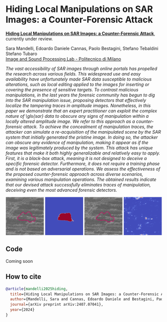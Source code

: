 # Hiding Local Manipulations on SAR Images: a Counter-Forensic Attack

[**Hiding Local Manipulations on SAR Images: a Counter-Forensic Attack**](https://arxiv.org/pdf/2407.10736), currently under review.

Sara Mandelli, Edoardo Daniele Cannas, Paolo Bestagini, Stefano Tebaldini Stefano Tubaro<br/>
[Image and Sound Processing Lab - Politecnico di Milano](http://ispl.deib.polimi.it/)


_The vast accessibility of SAR images through online portals has propelled the research across various fields. This widespread use and easy availability have unfortunately made SAR data susceptible to malicious alterations, such as local editing applied to the images for inserting or covering the presence of sensitive targets. 
To contrast malicious manipulations, in the last years the forensic community has begun to dig into the SAR manipulation issue, proposing detectors that effectively localize the tampering traces in amplitude images. Nonetheless, in this paper we demonstrate that an expert practitioner can exploit the complex nature of \gls{sar} data to obscure any signs of manipulation within a locally altered amplitude image. We refer to this approach as a counter-forensic attack.
To achieve the concealment of manipulation traces, the attacker can simulate a re-acquisition of the manipulated scene by the SAR system that initially generated the pristine image.
In doing so, the attacker can obscure any evidence of manipulation, making it appear as if the image was legitimately produced by the system. This attack has unique features that make it both highly generalizable and relatively easy to apply. First, it is a black-box attack, meaning it is not designed to deceive a specific forensic detector. Furthermore, it does not require a training phase and is not based on adversarial operations. We assess the effectiveness of the proposed counter-forensic approach across diverse scenarios, examining various manipulation operations. The obtained results indicate that our devised attack successfully eliminates traces of manipulation, deceiving even the most advanced forensic detectors._ 
<p align="center">
<img src="assets/teaser.jpg"  width="700"/>
</p>

## Code
Coming soon

## How to cite

```bibtex
@article{mandelli2025hiding,
  title={Hiding Local Manipulations on SAR Images: a Counter-Forensic Attack},
  author={Mandelli, Sara and Cannas, Edoardo Daniele and Bestagini, Paolo and Tebaldini, Stefano and Tubaro, Stefano},
  journal={arXiv preprint arXiv:2407.07041},
  year={2024}
}
```

